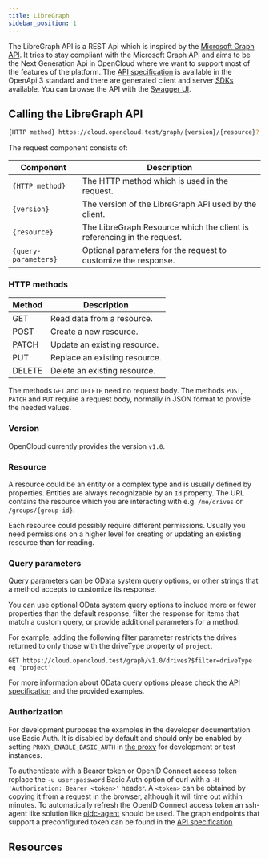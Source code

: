 ```yaml
---
title: LibreGraph
sidebar_position: 1
---
```


The LibreGraph API is a REST Api which is inspired by the [Microsoft Graph API](https://developer.microsoft.com/en-us/graph). It tries to stay compliant with the Microsoft Graph API and aims to be the Next Generation Api in OpenCloud where we want to support most of the features of the platform.
The [API specification](https://github.com/opencloud-eu/libre-graph-api) is available in the OpenApi 3 standard and there are generated client and server [SDKs](https://github.com/opencloud-eu/libre-graph-api#clients) available. You can browse the API with the [Swagger UI](https://docs.opencloud.eu/swagger/libre-graph-api/).

## Calling the LibreGraph API

```sh
{HTTP method} https://cloud.opencloud.test/graph/{version}/{resource}?{query-parameters}
```

The request component consists of:

| Component            | Description                                                             |
| -------------------- | ----------------------------------------------------------------------- |
| `{HTTP method}`      | The HTTP method which is used in the request.                           |
| `{version}`          | The version of the LibreGraph API used by the client.                   |
| `{resource}`         | The LibreGraph Resource which the client is referencing in the request. |
| `{query-parameters}` | Optional parameters for the request to customize the response.          |

### HTTP methods

| Method | Description                   |
| ------ | ----------------------------- |
| GET    | Read data from a resource.    |
| POST   | Create a new resource.        |
| PATCH  | Update an existing resource.  |
| PUT    | Replace an existing resource. |
| DELETE | Delete an existing resource.  |

The methods `GET` and `DELETE` need no request body. The methods `POST`, `PATCH` and `PUT` require a request body, normally in JSON format to provide the needed values.

### Version

OpenCloud currently provides the version `v1.0`.

### Resource

A resource could be an entity or a complex type and is usually defined by properties. Entities are always recognizable by an `Id` property. The URL contains the resource which you are interacting with e.g. `/me/drives` or `/groups/{group-id}`.

Each resource could possibly require different permissions. Usually you need permissions on a higher level for creating or updating an existing resource than for reading.

### Query parameters

Query parameters can be OData system query options, or other strings that a method accepts to customize its response.

You can use optional OData system query options to include more or fewer properties than the default response, filter the response for items that match a custom query, or provide additional parameters for a method.

For example, adding the following filter parameter restricts the drives returned to only those with the driveType property of `project`.

```shell
GET https://cloud.opencloud.test/graph/v1.0/drives?$filter=driveType eq 'project'
```

For more information about OData query options please check the [API specification](https://github.com/opencloud-eu/libre-graph-api) and the provided examples.

### Authorization

For development purposes the examples in the developer documentation use Basic Auth. It is disabled by default and should only be enabled by setting `PROXY_ENABLE_BASIC_AUTH` in [the proxy](../../../Services/proxy/proxy-envvars) for development or test instances.

To authenticate with a Bearer token or OpenID Connect access token replace the `-u user:password` Basic Auth option of curl with a `-H 'Authorization: Bearer <token>'` header. A `<token>` can be obtained by copying it from a request in the browser, although it will time out within minutes. To automatically refresh the OpenID Connect access token an ssh-agent like solution like [oidc-agent](https://github.com/indigo-dc/oidc-agent) should be used. The graph endpoints that support a preconfigured token can be found in the [API specification](https://github.com/opencloud-eu/libre-graph-api)

## Resources
